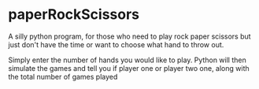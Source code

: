 # paperRockScissors
A silly python program, for those who need to play rock paper scissors but just don't have the time or want to choose what hand to throw out. 

Simply enter the number of hands you would like to play. Python will then simulate the games and tell you if player one or player two one, along with the total number of games played
